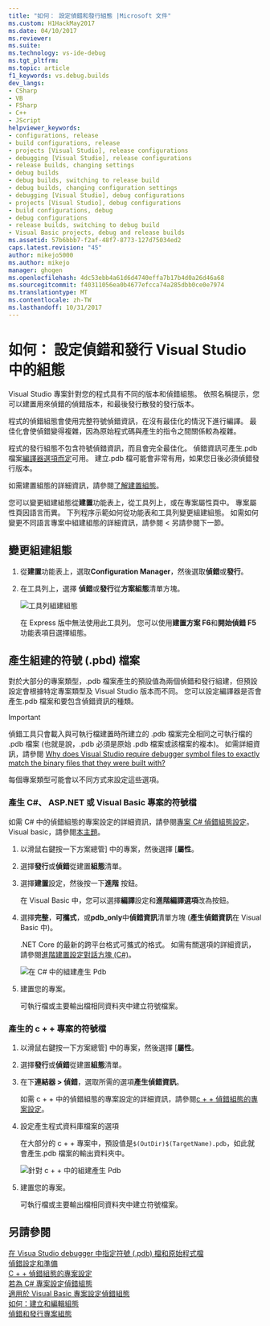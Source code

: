 ```yaml
---
title: "如何： 設定偵錯和發行組態 |Microsoft 文件"
ms.custom: H1HackMay2017
ms.date: 04/10/2017
ms.reviewer: 
ms.suite: 
ms.technology: vs-ide-debug
ms.tgt_pltfrm: 
ms.topic: article
f1_keywords: vs.debug.builds
dev_langs:
- CSharp
- VB
- FSharp
- C++
- JScript
helpviewer_keywords:
- configurations, release
- build configurations, release
- projects [Visual Studio], release configurations
- debugging [Visual Studio], release configurations
- release builds, changing settings
- debug builds
- debug builds, switching to release build
- debug builds, changing configuration settings
- debugging [Visual Studio], debug configurations
- projects [Visual Studio], debug configurations
- build configurations, debug
- debug configurations
- release builds, switching to debug build
- Visual Basic projects, debug and release builds
ms.assetid: 57b6bbb7-f2af-48f7-8773-127d75034ed2
caps.latest.revision: "45"
author: mikejo5000
ms.author: mikejo
manager: ghogen
ms.openlocfilehash: 4dc53ebb4a61d6d4740effa7b17b4d0a26d46a68
ms.sourcegitcommit: f40311056ea0b4677efcca74a285dbb0ce0e7974
ms.translationtype: MT
ms.contentlocale: zh-TW
ms.lasthandoff: 10/31/2017
---
```

# <a name="how-to-set-debug-and-release-configurations-in-visual-studio"></a>如何： 設定偵錯和發行 Visual Studio 中的組態
Visual Studio 專案針對您的程式具有不同的版本和偵錯組態。 依照名稱提示，您可以建置用來偵錯的偵錯版本，和最後發行散發的發行版本。  
  
程式的偵錯組態會使用完整符號偵錯資訊，在沒有最佳化的情況下進行編譯。 最佳化會使偵錯變得複雜，因為原始程式碼與產生的指令之間關係較為複雜。  
  
程式的發行組態不包含符號偵錯資訊，而且會完全最佳化。 偵錯資訊可產生.pdb 檔案[編譯器選項而定](#BKMK_symbols_release)可用。 建立.pdb 檔可能會非常有用，如果您日後必須偵錯發行版本。  
  
如需建置組態的詳細資訊，請參閱[了解建置組態](../ide/understanding-build-configurations.md)。  
  
您可以變更組建組態從**建置**功能表上，從工具列上，或在專案屬性頁中。 專案屬性頁因語言而異。 下列程序示範如何從功能表和工具列變更組建組態。 如需如何變更不同語言專案中組建組態的詳細資訊，請參閱 < 另請參閱下一節。  
  
## <a name="change-the-build-configuration"></a>變更組建組態  
  
1.  從**建置**功能表上，選取**Configuration Manager**，然後選取**偵錯**或**發行**。  
  
2.  在工具列上，選擇 **偵錯**或**發行**從**方案組態**清單方塊。  
  
     ![工具列組建組態](../debugger/media/toolbarbuildconfiguration.png "ToolbarBuildConfiguration")  
  
     在 Express 版中無法使用此工具列。 您可以使用**建置方案 F6**和**開始偵錯 F5**功能表項目選擇組態。

## <a name="BKMK_symbols_release"></a>產生組建的符號 (.pbd) 檔案

對於大部分的專案類型，.pdb 檔案產生的預設值為兩個偵錯和發行組建，但預設設定會根據特定專案類型及 Visual Studio 版本而不同。 您可以設定編譯器是否會產生.pdb 檔案和要包含偵錯資訊的種類。

> [!IMPORTANT] 
> 偵錯工具只會載入與可執行檔建置時所建立的 .pdb 檔案完全相同之可執行檔的 .pdb 檔案 (也就是說，.pdb 必須是原始 .pdb 檔案或該檔案的複本)。 如需詳細資訊，請參閱 [Why does Visual Studio require debugger symbol files to exactly match the binary files that they were built with?](https://blogs.msdn.microsoft.com/jimgries/2007/07/06/why-does-visual-studio-require-debugger-symbol-files-to-exactly-match-the-binary-files-that-they-were-built-with/)

每個專案類型可能會以不同方式來設定這些選項。

### <a name="generate-symbol-files-for-a-c-aspnet-or-visual-basic-project"></a>產生 C#、 ASP.NET 或 Visual Basic 專案的符號檔

如需 C# 中的偵錯組態的專案設定的詳細資訊，請參閱[專案 C# 偵錯組態設定](../debugger/project-settings-for-csharp-debug-configurations.md)。 Visual basic，請參閱[本主題](../debugger/project-settings-for-a-visual-basic-debug-configuration.md)。

1. 以滑鼠右鍵按一下方案總管] 中的專案，然後選擇 [**屬性**。

2. 選擇**發行**或**偵錯**從建置**組態**清單。

2. 選擇**建置**設定，然後按一下**進階** 按鈕。

    在 Visual Basic 中，您可以選擇**編譯**設定和**進階編譯選項**改為按鈕。

3. 選擇**完整**，**可攜式**，或**pdb_only**中**偵錯資訊**清單方塊 (**產生偵錯資訊**在 Visual Basic 中)。

    .NET Core 的最新的跨平台格式可攜式的格式。 如需有關選項的詳細資訊，請參閱[進階建置設定對話方塊 (C#)](../ide/reference/advanced-build-settings-dialog-box-csharp.md)。

    ![在 C# 中的組建產生 Pdb](../debugger/media/dbg_project_properties_pdb_csharp.png "GeneratePDBsForCSharp")

4. 建置您的專案。

    可執行檔或主要輸出檔相同資料夾中建立符號檔案。

### <a name="generate-symbol-files-for-a-c-project"></a>產生的 c + + 專案的符號檔

1. 以滑鼠右鍵按一下方案總管] 中的專案，然後選擇 [**屬性**。

2. 選擇**發行**或**偵錯**從建置**組態**清單。

2. 在下**連結器 > 偵錯**，選取所需的選項**產生偵錯資訊**。

    如需 c + + 中的偵錯組態的專案設定的詳細資訊，請參閱[c + + 偵錯組態的專案設定](../debugger/project-settings-for-a-cpp-debug-configuration.md)。

4. 設定產生程式資料庫檔案的選項

    在大部分的 c + + 專案中，預設值是`$(OutDir)$(TargetName).pdb`，如此就會產生.pdb 檔案的輸出資料夾中。

    ![針對 c + + 中的組建產生 Pdb](../debugger/media/dbg_project_properties_pdb_cplusplus.png "GeneratePDBsforCPlusPlus") 

5. 建置您的專案。

    可執行檔或主要輸出檔相同資料夾中建立符號檔案。
  
## <a name="see-also"></a>另請參閱  
 [在 Visua Studio debugger 中指定符號 (.pdb) 檔和原始程式檔](../debugger/debugger-settings-and-preparation.md)  
 [偵錯設定和準備](../debugger/debugger-settings-and-preparation.md)   
 [C + + 偵錯組態的專案設定](../debugger/project-settings-for-a-cpp-debug-configuration.md)   
 [若為 C# 專案設定偵錯組態](../debugger/project-settings-for-csharp-debug-configurations.md)   
 [適用於 Visual Basic 專案設定偵錯組態](../debugger/project-settings-for-a-visual-basic-debug-configuration.md)   
 [如何：建立和編輯組態](../ide/how-to-create-and-edit-configurations.md)   
 [偵錯和發行專案組態](http://msdn.microsoft.com/en-us/0440b300-0614-4511-901a-105b771b236e)